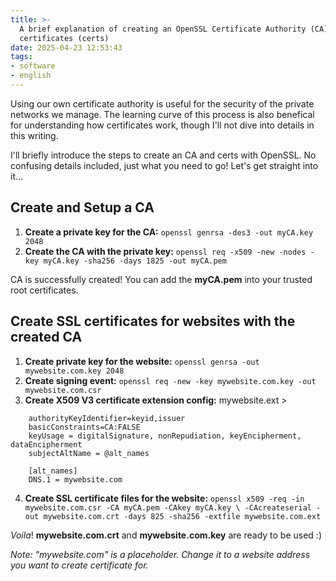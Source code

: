 ```yaml
---
title: >-
  A brief explanation of creating an OpenSSL Certificate Authority (CA) and
  certificates (certs)
date: 2025-04-23 12:53:43
tags:
- software
- english
---
```

Using our own certificate authority is useful for the security of the private networks we manage. The learning curve of this process is also benefical for understanding how certificates work, though I'll not dive into details in this writing.

I'll briefly introduce the steps to create an CA and certs with OpenSSL. No confusing details included, just what you need to go! Let's get straight into it...

## Create and Setup a CA

  1. **Create a private key for the CA:** ``openssl genrsa -des3 -out myCA.key 2048``
  2. **Create the CA with the private key:** 
``openssl req -x509 -new -nodes -key myCA.key -sha256 -days 1825 -out myCA.pem``

CA is successfully created! You can add the **myCA.pem** into your trusted root certificates.

## Create SSL certificates for websites with the created CA

  1. **Create private key for the website:**
``openssl genrsa -out mywebsite.com.key 2048``
  2. **Create signing event:**
``openssl req -new -key mywebsite.com.key -out mywebsite.com.csr``
  3. **Create X509 V3 certificate extension config:** mywebsite.ext >
```
    authorityKeyIdentifier=keyid,issuer
    basicConstraints=CA:FALSE
    keyUsage = digitalSignature, nonRepudiation, keyEncipherment, dataEncipherment
    subjectAltName = @alt_names

    [alt_names]
    DNS.1 = mywebsite.com
```
  4. **Create SSL certificate files for the website:**
``openssl x509 -req -in mywebsite.com.csr -CA myCA.pem -CAkey myCA.key \
-CAcreateserial -out mywebsite.com.crt -days 825 -sha256 -extfile mywebsite.com.ext``

_Voila_! **mywebsite.com.crt** and **mywebsite.com.key** are ready to be used :)

_Note: "mywebsite.com" is a placeholder. Change it to a website address you want to create certificate for._
